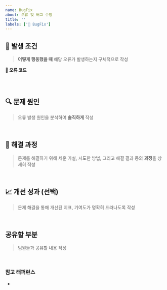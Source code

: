 ```yaml
---
name: BugFix
about: 오류 및 버그 수정
title: ''
labels: ['🐞 BugFix']
---
```


## 📍 발생 조건

> **어떻게 행동했을 때** 해당 오류가 발생하는지 구체적으로 작성

**🔴 오류 코드**

```

```

 <br>

## 🔍 문제 원인

> 오류 발생 원인을 분석하여 **솔직하게** 작성

<br>

## 🔨 해결 과정

> 문제를 해결하기 위해 세운 가설, 시도한 방법, 그리고 해결 결과 등의 **과정**을 상세히 작성

<br>

## 📈 개선 성과 (선택)

> 문제 해결을 통해 개선된 지표, 기여도가 명확히 드러나도록 작성

<br>

## 공유할 부분

> 팀원들과 공유할 내용 작성

<br>

### 참고 래퍼런스

-
